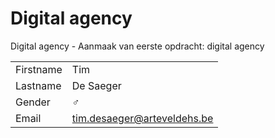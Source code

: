# Digital agency

Digital agency - Aanmaak van eerste opdracht: digital agency

|           |                                |
| --------- | ------------------------------ |
| Firstname | Tim                            |
| Lastname  | De Saeger                      |
| Gender    | :male_sign:                    |
| Email     | tim.desaeger@arteveldehs.be    |
